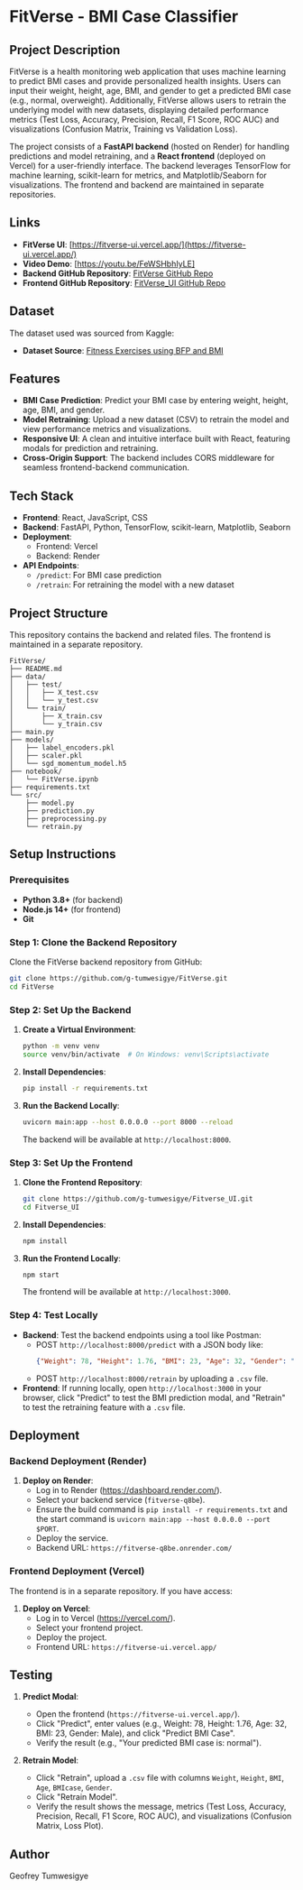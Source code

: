 # FitVerse - BMI Case Classifier

## Project Description
FitVerse is a health monitoring web application that uses machine learning to predict BMI cases and provide personalized health insights. Users can input their weight, height, age, BMI, and gender to get a predicted BMI case (e.g., normal, overweight). Additionally, FitVerse allows users to retrain the underlying model with new datasets, displaying detailed performance metrics (Test Loss, Accuracy, Precision, Recall, F1 Score, ROC AUC) and visualizations (Confusion Matrix, Training vs Validation Loss).

The project consists of a **FastAPI backend** (hosted on Render) for handling predictions and model retraining, and a **React frontend** (deployed on Vercel) for a user-friendly interface. The backend leverages TensorFlow for machine learning, scikit-learn for metrics, and Matplotlib/Seaborn for visualizations. The frontend and backend are maintained in separate repositories.

## Links
- **FitVerse UI**: [https://fitverse-ui.vercel.app/](https://fitverse-ui.vercel.app/)
- **Video Demo**: [https://youtu.be/FeWSHbhIyLE]
- **Backend GitHub Repository**: [FitVerse GitHub Repo](https://github.com/g-tumwesigye/FitVerse)
- **Frontend GitHub Repository**: [FitVerse_UI GitHub Repo](https://github.com/g-tumwesigye/Fitverse_UI)

## Dataset
The dataset used was sourced from Kaggle:
- **Dataset Source**: [Fitness Exercises using BFP and BMI](https://www.kaggle.com/datasets/mustafa20635/fitness-exercises-using-bfp-and-bmi)

## Features
- **BMI Case Prediction**: Predict your BMI case by entering weight, height, age, BMI, and gender.
- **Model Retraining**: Upload a new dataset (CSV) to retrain the model and view performance metrics and visualizations.
- **Responsive UI**: A clean and intuitive interface built with React, featuring modals for prediction and retraining.
- **Cross-Origin Support**: The backend includes CORS middleware for seamless frontend-backend communication.

## Tech Stack
- **Frontend**: React, JavaScript, CSS
- **Backend**: FastAPI, Python, TensorFlow, scikit-learn, Matplotlib, Seaborn
- **Deployment**:
  - Frontend: Vercel
  - Backend: Render
- **API Endpoints**:
  - `/predict`: For BMI case prediction
  - `/retrain`: For retraining the model with a new dataset

## Project Structure
This repository contains the backend and related files. The frontend is maintained in a separate repository.

```
FitVerse/
├── README.md              
├── data/                  
│   ├── test/              
│   │   ├── X_test.csv    
│   │   └── y_test.csv     
│   └── train/             
│       ├── X_train.csv    
│       └── y_train.csv    
├── main.py                
├── models/                
│   ├── label_encoders.pkl 
│   ├── scaler.pkl         
│   └── sgd_momentum_model.h5 
├── notebook/             
│   └── FitVerse.ipynb     
├── requirements.txt       
└── src/                   
    ├── model.py           
    ├── prediction.py      
    ├── preprocessing.py   
    └── retrain.py         
```

## Setup Instructions

### Prerequisites
- **Python 3.8+** (for backend)
- **Node.js 14+** (for frontend)
- **Git**

### Step 1: Clone the Backend Repository
Clone the FitVerse backend repository from GitHub:
```bash
git clone https://github.com/g-tumwesigye/FitVerse.git
cd FitVerse
```

### Step 2: Set Up the Backend
1. **Create a Virtual Environment**:
   ```bash
   python -m venv venv
   source venv/bin/activate  # On Windows: venv\Scripts\activate
   ```

2. **Install Dependencies**:
   ```bash
   pip install -r requirements.txt
   ```

3. **Run the Backend Locally**:
   ```bash
   uvicorn main:app --host 0.0.0.0 --port 8000 --reload
   ```
   The backend will be available at `http://localhost:8000`.

### Step 3: Set Up the Frontend
1. **Clone the Frontend Repository**:
   ```bash
   git clone https://github.com/g-tumwesigye/Fitverse_UI.git
   cd Fitverse_UI
   ```

2. **Install Dependencies**:
   ```bash
   npm install
   ```

3. **Run the Frontend Locally**:
   ```bash
   npm start
   ```
   The frontend will be available at `http://localhost:3000`.

### Step 4: Test Locally
- **Backend**: Test the backend endpoints using a tool like Postman:
  - POST `http://localhost:8000/predict` with a JSON body like:
    ```json
    {"Weight": 78, "Height": 1.76, "BMI": 23, "Age": 32, "Gender": "Male"}
    ```
  - POST `http://localhost:8000/retrain` by uploading a `.csv` file.
- **Frontend**: If running locally, open `http://localhost:3000` in your browser, click "Predict" to test the BMI prediction modal, and "Retrain" to test the retraining feature with a `.csv` file.

## Deployment

### Backend Deployment (Render)
1. **Deploy on Render**:
   - Log in to Render (https://dashboard.render.com/).
   - Select your backend service (`fitverse-q8be`).
   - Ensure the build command is `pip install -r requirements.txt` and the start command is `uvicorn main:app --host 0.0.0.0 --port $PORT`.
   - Deploy the service.
   - Backend URL: `https://fitverse-q8be.onrender.com/`

### Frontend Deployment (Vercel)
The frontend is in a separate repository. If you have access:
1. **Deploy on Vercel**:
   - Log in to Vercel (https://vercel.com/).
   - Select your frontend project.
   - Deploy the project.
   - Frontend URL: `https://fitverse-ui.vercel.app/`

## Testing
1. **Predict Modal**:
   - Open the frontend (`https://fitverse-ui.vercel.app/`).
   - Click "Predict", enter values (e.g., Weight: 78, Height: 1.76, Age: 32, BMI: 23, Gender: Male), and click "Predict BMI Case".
   - Verify the result (e.g., "Your predicted BMI case is: normal").

2. **Retrain Model**:
   - Click "Retrain", upload a `.csv` file with columns `Weight`, `Height`, `BMI`, `Age`, `BMIcase`, `Gender`.
   - Click "Retrain Model".
   - Verify the result shows the message, metrics (Test Loss, Accuracy, Precision, Recall, F1 Score, ROC AUC), and visualizations (Confusion Matrix, Loss Plot).

## Author
Geofrey Tumwesigye
